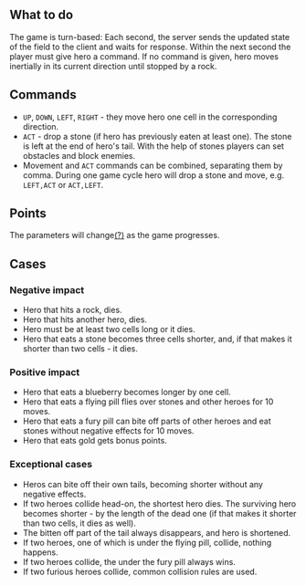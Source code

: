 ## What to do

The game is turn-based: Each second, the server sends the updated state of the
field to the client and waits for response. Within the next second the player
must give hero a command. If no command is given, hero moves inertially
in its current direction until stopped by a rock.

## Commands

* `UP`, `DOWN`, `LEFT`, `RIGHT` - they move hero one cell in the
  corresponding direction.
* `ACT` - drop a stone (if hero has previously eaten at
  least one). The stone is left at the end of hero's tail. With the help 
  of stones players can set obstacles and block enemies.
* Movement and `ACT` commands can be combined, separating them by comma. 
  During one game cycle hero will drop a stone and move, 
  e.g. `LEFT,ACT` or `ACT,LEFT`.

## Points

The parameters will change[(?)](#ask) as the game progresses.

## Cases

### Negative impact

- Hero that hits a rock, dies.
- Hero that hits another hero, dies.
- Hero must be at least two cells long or it dies.
- Hero that eats a stone becomes three cells shorter, and, if that
  makes it shorter than two cells - it dies.

### Positive impact

- Hero that eats a blueberry becomes longer by one cell.
- Hero that eats a flying pill flies over stones and other heroes for 10 moves.
- Hero that eats a fury pill can bite off parts of other heroes and eat stones without
  negative effects for 10 moves.
- Hero that eats gold gets bonus points.

### Exceptional cases

- Heros can bite off their own tails, becoming shorter without any negative effects.
- If two heroes collide head-on, the shortest hero dies. The surviving hero becomes
  shorter - by the length of the dead one (if that makes it shorter than two cells, it dies as well).
- The bitten off part of the tail always disappears, and hero is shortened.
- If two heroes, one of which is under the flying pill, collide, nothing happens.
- If two heroes collide, the under the fury pill always wins.
- If two furious heroes collide, common collision rules are used.